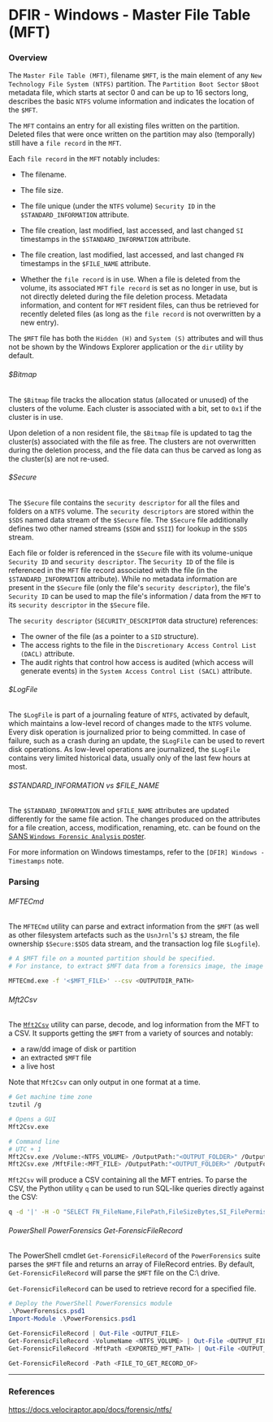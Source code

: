 # DFIR - Windows - Master File Table (MFT)

### Overview

The `Master File Table (MFT)`, filename `$MFT`, is the main element of any
`New Technology File System (NTFS)` partition. The `Partition Boot Sector`
`$Boot` metadata file, which starts at sector 0 and can be up to 16 sectors
long, describes the basic `NTFS` volume information and indicates the location
of the `$MFT`.

The `MFT` contains an entry for all existing files written on the partition.
Deleted files that were once written on the partition may also (temporally)
still have a `file record` in the `MFT`.

Each `file record` in the `MFT` notably includes:
  - The filename.

  - The file size.

  - The file unique (under the `NTFS` volume) `Security ID` in the
    `$STANDARD_INFORMATION` attribute.

  - The file creation, last modified, last accessed, and last changed `SI`
    timestamps in the `$STANDARD_INFORMATION` attribute.

  - The file creation, last modified, last accessed, and last changed `FN`
    timestamps in the `$FILE_NAME` attribute.

  - Whether the `file record` is in use. When a file is deleted from the
    volume, its associated `MFT` `file record` is set as no longer in use, but
    is not directly deleted during the file deletion process. Metadata
    information, and content for `MFT` resident files, can thus be retrieved
    for recently deleted files (as long as the `file record` is not overwritten
    by a new entry).

The `$MFT` file has both the `Hidden (H)` and `System (S)` attributes and will
thus not be shown by the Windows Explorer application or the `dir` utility by
default.

###### $Bitmap

The `$Bitmap` file tracks the allocation status (allocated or unused) of the
clusters of the volume. Each cluster is associated with a bit, set to `0x1` if
the cluster is in use.

Upon deletion of a non resident file, the `$Bitmap` file is updated to tag the
cluster(s) associated with the file as free. The clusters are not overwritten
during the deletion process, and the file data can thus be carved as long as
the cluster(s) are not re-used.

###### $Secure

The `$Secure` file contains the `security descriptor` for all the files and
folders on a `NTFS` volume. The `security descriptors` are stored within the
`$SDS` named data stream of the `$Secure` file. The `$Secure` file additionally
defines two other named streams (`$SDH` and `$SII`) for lookup in the `$SDS`
stream.

Each file or folder is referenced in the `$Secure` file with its volume-unique
`Security ID` and `security descriptor`. The `Security ID` of the file is
referenced in the `MFT` file record associated with the file (in the
`$STANDARD_INFORMATION` attribute). While no metadata information are present
in the `$Secure` file (only the file's `security descriptor`), the file's
`Security ID` can be used to map the file's information / data from the `MFT`
to its `security descriptor` in the `$Secure` file.

The `security descriptor` (`SECURITY_DESCRIPTOR` data structure) references:
  - The owner of the file (as a pointer to a `SID` structure).
  - The access rights to the file in the
    `Discretionary Access Control List (DACL)` attribute.
  - The audit rights that control how access is audited (which access will
    generate events) in the `System Access Control List (SACL)` attribute.

###### $LogFile

The `$LogFile` is part of a journaling feature of `NTFS`, activated by default,
which maintains a low-level record of changes made to the `NTFS` volume.
Every disk operation is journalized prior to being committed. In case of
failure, such as a crash during an update, the `$LogFile` can be used to revert
disk operations. As low-level operations are journalized, the `$LogFile`
contains very limited historical data, usually only of the last few hours at
most.

###### $STANDARD_INFORMATION vs $FILE_NAME

The `$STANDARD_INFORMATION` and `$FILE_NAME` attributes are updated
differently for the same file action. The changes produced on the attributes
for a file creation, access, modification, renaming, etc. can be found on the
[SANS `Windows Forensic Analysis` poster](https://www.sans.org/security-resources/posters/windows-forensic-analysis/170/download).

For more information on Windows timestamps, refer to the
`[DFIR] Windows - Timestamps` note.

### Parsing

###### MFTECmd

The `MFTECmd` utility can parse and extract information from the `$MFT` (as
well as other filesystem artefacts such as the `UsnJrnl`'s `$J` stream, the
file ownership `$Secure:$SDS` data stream, and the transaction log file
`$Logfile`).

```bash
# A $MFT file on a mounted partition should be specified.
# For instance, to extract $MFT data from a forensics image, the image should first be mounted and the $MFT specified as <DRIVER_LETTER:\$MFT to MFTECmd.exe.

MFTECmd.exe -f '<$MFT_FILE>' --csv <OUTPUTDIR_PATH>
```

###### Mft2Csv

The [`Mft2Csv`](https://github.com/jschicht/Mft2Csv) utility can parse, decode,
and log information from the MFT to a CSV. It supports getting the `$MFT` from
a variety of sources and notably:
  - a raw/dd image of disk or partition
  - an extracted `$MFT` file
  - a live host

Note that `Mft2Csv` can only output in one format at a time.

```bash
# Get machine time zone
tzutil /g

# Opens a GUI
Mft2Csv.exe

# Command line
# UTC + 1
Mft2Csv.exe /Volume:<NTFS_VOLUME> /OutputPath:"<OUTPUT_FOLDER>" /OutputFormat:all /TimeZone:"<-12.00 ... 14.00>" /Separator:"<CSV_SEPARATOR>"
Mft2Csv.exe /MftFile:<MFT_FILE> /OutputPath:"<OUTPUT_FOLDER>" /OutputFormat:all /TimeZone:"<-12.00 ... 14.00>" /Separator:"<CSV_SEPARATOR>"
```

`Mft2Csv` will produce a CSV containing all the MFT entries. To parse the CSV,
the Python utility `q` can be used to run SQL-like queries directly against
the CSV:

```bash
q -d '|' -H -O "SELECT FN_FileName,FilePath,FileSizeBytes,SI_FilePermission,SI_CTime,SI_ATime,SI_MTime,SI_RTime,FN_CTime,FN_ATime,FN_MTime,FN_RTime FROM <MFT_CSV_PATH> WHERE SI_CTime >= '<YYYY-MM-DD HH:mm:SS.0000000>' AND SI_CTime < '<<YYYY-MM-DD HH:mm:SS.9999999>' ORDER BY SI_CTime"
```

###### PowerShell PowerForensics Get-ForensicFileRecord

The PowerShell cmdlet `Get-ForensicFileRecord` of the `PowerForensics` suite
parses the `$MFT` file and returns an array of FileRecord entries. By default,
`Get-ForensicFileRecord` will parse the `$MFT` file on the C:\ drive.

`Get-ForensicFileRecord` can be used to retrieve record for a specified file.

```powershell
# Deploy the PowerShell PowerForensics module
.\PowerForensics.psd1
Import-Module .\PowerForensics.psd1

Get-ForensicFileRecord | Out-File <OUTPUT_FILE>
Get-ForensicFileRecord -VolumeName <NTFS_VOLUME> | Out-File <OUTPUT_FILE>
Get-ForensicFileRecord -MftPath <EXPORTED_MFT_PATH> | Out-File <OUTPUT_FILE>

Get-ForensicFileRecord -Path <FILE_TO_GET_RECORD_OF>
```

--------------------------------------------------------------------------------

### References

https://docs.velociraptor.app/docs/forensic/ntfs/
